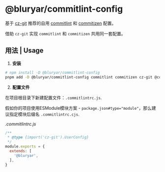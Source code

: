# @bluryar/commitlint-config

基于 [cz-git](https://cz-git.qbb.sh/zh/config/#%E9%85%8D%E7%BD%AE%E6%A8%A1%E6%9D%BF) 推荐的自用 [commitlint](https://github.com/conventional-changelog/commitlint) 和 [commitizen](https://github.com/commitizen-tools/commitizen) 配置。

借助 `cz-git` 实现 `commitlint` 和 `commitizen` 共用同一套配置。

## 用法 | Usage

1. **安装**

```bash
# npm install -D @bluryar/commitlint-config
pnpm add -D @bluryar/commitlint-config commitlint commitizen cz-git @commitlint/config-conventional
```

2. **配置文件**

在项目根目录下新建配置文件：`.commitlintrc.js`.

假如你的项目使用ESModule模块方案 - `package.json#type="module"`，那么建议指定模块后缀名 `.commitlintrc.cjs`.

_.commitlintrc.js_
```js
/**
 * @type {import('cz-git').UserConfig}
 */
module.exports = {
  extends: [
    '@bluryar',
  ],
}
```
